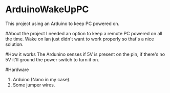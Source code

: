 # ArduinoWakeUpPC
This project using an Arduino to keep PC powered on.

#About the project
I needed an option to keep a remote PC powered on all the time.
Wake on lan just didn't want to work properly so that's a nice solution.

#How it works
The Ardunino senses if 5V is present on the pin, if there's no 5V it'll ground the power switch to turn it on.

#Hardware
1. Arduino (Nano in my case).
2. Some jumper wires.
